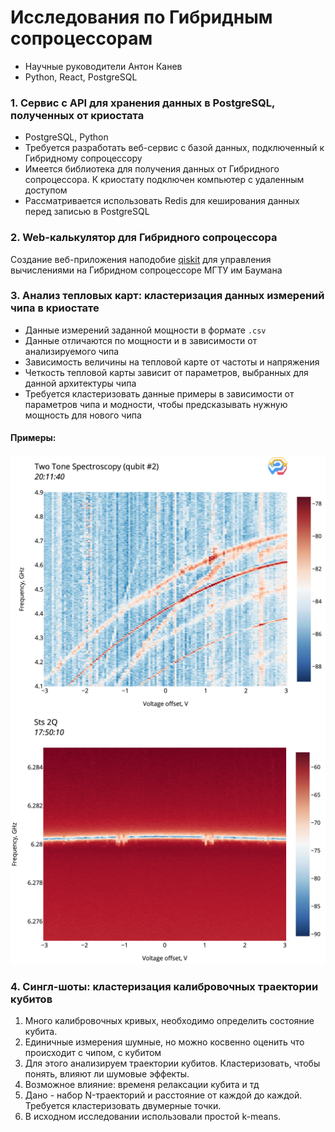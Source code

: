 # Исследования по Гибридным сопроцессорам

- Научные руководители Антон Канев
- Python, React, PostgreSQL


### 1. Сервис с API для хранения данных в PostgreSQL, полученных от криостата 
- PostgreSQL, Python
- Требуется разработать веб-сервис с базой данных, подключенный к Гибридному сопроцессору  
- Имеется библиотека для получения данных от Гибридного сопроцессора. К криостату подключен компьютер с удаленным доступом 
- Рассматривается использовать Redis для кеширования данных перед записью в PostgreSQL

### 2. Web-калькулятор для Гибридного сопроцессора 
Создание веб-приложения наподобие [qiskit](https://qiskit.org) для управления вычислениями на Гибридном сопроцессоре МГТУ им Баумана

### 3. Анализ тепловых карт: кластеризация данных измерений чипа в криостате

- Данные измерений заданной мощности в формате `.csv`
- Данные отличаются по мощности и в зависимости от анализируемого чипа
- Зависимость величины на тепловой карте от частоты и напряжения
- Четкость тепловой карты зависит от параметров, выбранных для данной архитектуры чипа
- Требуется кластеризовать данные примеры в зависимости от параметров чипа и модности, чтобы предсказывать нужную мощность для нового чипа

#### Примеры:
![пример](/assets/quant1.png)
![пример](/assets/quant2.png)

### 4. Сингл-шоты: кластеризация калибровочных траектории кубитов
1. Много калибровочных кривых, необходимо определить состояние кубита.
2. Единичные измерения шумные, но можно косвенно оценить что происходит с чипом, с кубитом
3. Для этого анализируем траектории кубитов. Кластеризовать, чтобы понять, влияют ли шумовые эффекты.
4. Возможное влияние: временя релаксации кубита и тд
5. Дано - набор N-траекторий и расстояние от каждой до каждой. Требуется кластеризовать двумерные точки.
6. В исходном исследовании использовали простой k-means.



